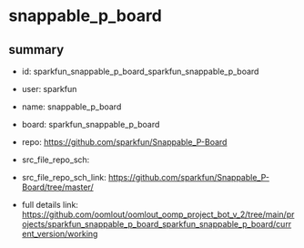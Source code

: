 # snappable_p_board
 
## summary 
* id: sparkfun_snappable_p_board_sparkfun_snappable_p_board
* user: sparkfun
* name: snappable_p_board
* board: sparkfun_snappable_p_board
* repo: https://github.com/sparkfun/Snappable_P-Board



* src_file_repo_sch: 
* src_file_repo_sch_link: https://github.com/sparkfun/Snappable_P-Board/tree/master/
* full details link: https://github.com/oomlout/oomlout_oomp_project_bot_v_2/tree/main/projects/sparkfun_snappable_p_board_sparkfun_snappable_p_board/current_version/working  







